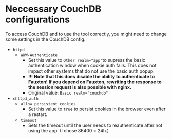 # Neccessary CouchDB configurations

To access CouchDB and to use the tool correctly, you might need to change some settings in the CouchDB config.

- `httpd`
  - `WWW-Authenticate`
    - Set this value to `Other realm="app"`to supress the basic authentication window when cookie auth fails. This does not impact other systems that do not use the basic auth popup.
    - **!!! Note that this does disable the ability to authenticate to Fauxton! If you depend on Fauxton, rewriting the response to the session request is also possible with nginx.**
    - Original value: `Basic realm="couchdb"`
- `chttpd_auth`
  - `allow_persistent_cookies`
    - Set this value to `true` to persist cookies in the browser even after a restart.
  - `timeout`
    - Sets the timeout until the user needs to reauthenticate after not using the app. (I chose 86400 = 24h.)
